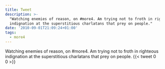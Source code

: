```yaml
---
title: Tweet
description: >-
  "Watching enemies of reason, on #more4. Am trying not to froth in righteous
  indignation at the superstitious charlatans that prey on people."
date: '2010-09-01T21:09:24+01:00'
tags:
  - more4
---
```

Watching enemies of reason, on #more4. Am trying not to froth in righteous indignation at the superstitious charlatans that prey on people.
      {{< tweet 0 0 >}}
    
